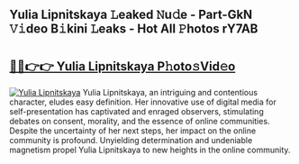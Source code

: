 ## Yulia Lipnitskaya 𝙻eaked 𝙽u𝚍e - Part-GkN 𝚅𝚒deo B𝚒kini 𝙻eaks - Hot All 𝙿hotos rY7AB

# <h2><a href="http://ld0ebzb.urlbe.top/?page=Yulia+Lipnitskaya">🔗🔗👉👉 Yulia Lipnitskaya P𝚑oto𝚜Vid𝚎o</a></h2>

[![Yulia Lipnitskaya](https://i.imgur.com/eBuTRDB.gif)](http://ld0ebzb.urlbe.top/?page=Yulia+Lipnitskaya)
Yulia Lipnitskaya, an intriguing and contentious character, eludes easy definition. Her innovative use of digital media for self-presentation has captivated and enraged observers, stimulating debates on consent, morality, and the essence of online communities. Despite the uncertainty of her next steps, her impact on the online community is profound. Unyielding determination and undeniable magnetism propel Yulia Lipnitskaya to new heights in the online community.

